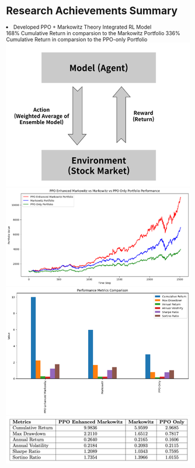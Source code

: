 # Research Achievements Summary

<li>
Developed PPO + Markowitz Theory Integrated RL Model </li>
<storng>168% Cumulative Return in comparsion to the Markowitz Portfolio</storng>
<storng>336% Cumulative Return in comparsion to the PPO-only Portfolio</storng>
</li>

<img src='Figure 1.png'>
<img src='Figure 2.png'>
<img src='Figure 3.png'>
<img src='Figure 4.png'>
